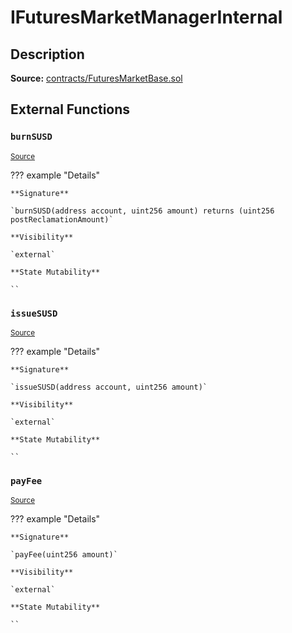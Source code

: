 # IFuturesMarketManagerInternal

## Description

**Source:** [contracts/FuturesMarketBase.sol](https://github.com/Synthetixio/synthetix/tree/v2.66.2/contracts/FuturesMarketBase.sol)

## External Functions

### `burnSUSD`

<sub>[Source](https://github.com/Synthetixio/synthetix/tree/v2.66.2/contracts/FuturesMarketBase.sol#L75)</sub>

??? example "Details"

    **Signature**

    `burnSUSD(address account, uint256 amount) returns (uint256 postReclamationAmount)`

    **Visibility**

    `external`

    **State Mutability**

    ``

### `issueSUSD`

<sub>[Source](https://github.com/Synthetixio/synthetix/tree/v2.66.2/contracts/FuturesMarketBase.sol#L73)</sub>

??? example "Details"

    **Signature**

    `issueSUSD(address account, uint256 amount)`

    **Visibility**

    `external`

    **State Mutability**

    ``

### `payFee`

<sub>[Source](https://github.com/Synthetixio/synthetix/tree/v2.66.2/contracts/FuturesMarketBase.sol#L77)</sub>

??? example "Details"

    **Signature**

    `payFee(uint256 amount)`

    **Visibility**

    `external`

    **State Mutability**

    ``
